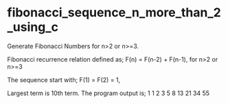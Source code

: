 # fibonacci_sequence_n_more_than_2_using_c
Generate Fibonacci Numbers for n>2 or n>=3.

Fibonacci recurrence relation defined as; F(n) = F(n-2) + F(n-1), for n>2 or n>=3

The sequence start with; F(1) = F(2) = 1,

Largest term is 10th term. The program output is; 1 1 2 3 5 8 13 21 34 55
